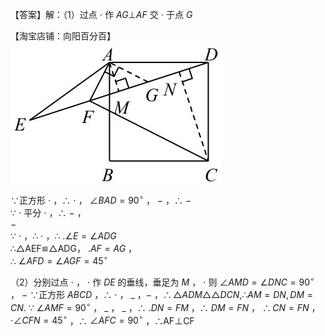 【答案】解：（1）过点 $\cdot$ 作 $A G \bot A F$ 交 $\cdot$ 于点 $G$

【淘宝店铺：向阳百分百】
![](<../../qs_image_DB/专题1-1_一网打尽全等三角形模型_·十个模型（解析版）/c700964d5fca3707318fbf8a8e169cb90ec61cea3607c3f350ae91ef30c3a6b9.jpg>)

∵正方形 $\cdot$ ，∴ $\cdot$ ， $\angle B A D = 9 0 ^ { \circ }$ ， $-$ ，∴ $-$   
∵ $\cdot$ 平分 $\cdot$ ，∴ $-$ ，   
$-$   
∵ $\cdot$ ，∴ $\cdot$ ，∴ $. \angle E { = } \angle A D G$   
∴△AEF≌△ADG， $. A F { = } A G$ ，   
∴ $\angle A F D = \angle A G F = 4 5 ^ { \circ }$

（2）分别过点 $\cdot$ ， $\cdot$ 作 $D E$ 的垂线，垂足为 $M$ ， $\cdot$ 则 $\angle A M D = \angle D N C = 9 0 ^ { \circ }$ ， $-$ ∵正方形 $A B C D$ ，∴ $\cdot$ ， $\_$ ，$-$ ，$\therefore \triangle A D M { \triangle } { \triangle } D C N , { \therefore } A M { = } D N , D M { = } C N .$ ∵ $\angle A M F { = } 9 0 { ^ \circ }$ ， $\_$ ， $\_$ ，∴ $. D N { = } F M$ ，∴ $D M { = } F N$ ， $\therefore C N { = } F N$ ，$\cdot \angle C F N { = } 4 5 ^ { \circ }$ ，∴ $\angle A F C = 9 0 ^ { \circ }$ ，∴AF⊥CF

